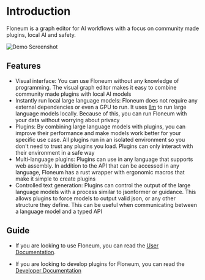 # Introduction

Floneum is a graph editor for AI workflows with a focus on community made plugins, local AI and safety.

![Demo Screenshot](https://github.com/Demonthos/floneum/assets/66571940/c60d621d-72b9-423c-b1d5-57cdb737e449)

## Features

- Visual interface: You can use Floneum without any knowledge of programming. The visual graph editor makes it easy to combine community made plugins with local AI models
- Instantly run local large language models: Floneum does not require any external dependencies or even a GPU to run. It uses [llm](https://github.com/rustformers/llm) to run large language models locally. Because of this, you can run Floneum with your data without worrying about privacy
- Plugins: By combining large language models with plugins, you can improve their performance and make models work better for your specific use case. All plugins run in an isolated environment so you don't need to trust any plugins you load. Plugins can only interact with their environment in a safe way
- Multi-language plugins: Plugins can use in any language that supports web assembly. In addition to the API that can be accessed in any language, Floneum has a rust wrapper with ergonomic macros that make it simple to create plugins
- Controlled text generation: Plugins can control the output of the large language models with a process similar to jsonformer or guidance. This allows plugins to force models to output valid json, or any other structure they define. This can be useful when communicating between a language model and a typed API

## Guide

- If you are looking to use Floneum, you can read the [User Documentation](./user/index.md).

- If you are looking to develop plugins for Floneum, you can read the [Developer Documentation](./developer/index.md)

